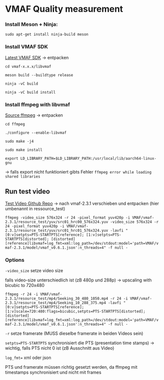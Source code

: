 # VMAF Quality measurement

### Install Meson + Ninja:
`sudo apt-get install ninja-build meson`

### Install VMAF SDK
[Latest VMAF SDK](github.com/Netflix/vmaf/releases) -> entpacken

`cd vmaf-x.x.x/libvmaf`

`meson build --buildtype release`

`ninja -vC build`

`ninja -vC build install`

### Install ffmpeg with libvmaf
[Source ffmpeg](ffmpeg.org/download.html) -> entpacken

`cd ffmpeg`

`./configure --enable-libvmaf`

`sudo make -j4`

`sudo make install`

`export LD_LIBRARY_PATH=$LD_LIBRARY_PATH:/usr/local/lib/aarch64-linux-gnu`

-> falls export nicht funktioniert gibts Fehler `ffmpeg error while loading shared libraries`

## Run test video
[Test Video Github Repo](github.com/Netflix/cmaf_resource) -> nach vmaf-2.3.1 verschieben und entpacken (hier umbenannt in ressource_test)

`ffmpeg
  -video_size 576x324 -r 24 -pixel_format yuv420p -i VMAF/vmaf-2.3.1/resource_test/yuv/src01_hrc00_576x324.yuv
  -video_size 576x324 -r 24 -pixel_format yuv420p -i VMAF/vmaf-2.3.1/resource_test/yuv/src01_hrc01_576x324.yuv
  -lavfi
    "[0:v]setpts=PTS-STARTPTS[reference];
    [1:v]setpts=PTS-STARTPTS[distorted];
    [distorted][reference]libvmaf=log_fmt=xml:log_path=/dev/stdout:model='path=VMAF/vmaf-2.3.1/model/vmaf_v0.6.1.json':n_threads=4" -f null -`

### Options
`-video_size` setze video size

falls video-size unterschiedlich ist (zB 480p und 288p) -> upscaling with bicubic to 720x480

`ffmpeg
  -r 24 -i VMAF/vmaf-2.3.1/resource_test/mp4/Seeking_30_480_1050.mp4
  -r 24 -i VMAF/vmaf-2.3.1/resource_test/mp4/Seeking_10_288_375.mp4
  -lavfi "[0:v]setpts=PTS-STARTPTS[reference];
    [1:v]scale=720:480:flags=bicubic,setpts=PTS-STARTPTS[distorted];
    [distorted][reference]libvmaf=log_fmt=xml:log_path=/dev/stdout:model='path=VMAF/vmaf-2.3.1/model/vmaf_v0.6.1.json':n_threads=4" -f null -`

`-r` setze framerate (MUSS dieselbe framerate in beiden Videos sein)

`setpts=PTS-STARTPTS` synchronisiert die PTS (presentation time stamps) -> wichtig, falls PTS nicht 0 ist (zB Ausschnitt aus Video)

`log_fmt=` xml oder json

PTS und framerate müssen richtig gesetzt werden, da ffmpeg mit timestamps synchronisiert und nicht mit frames

